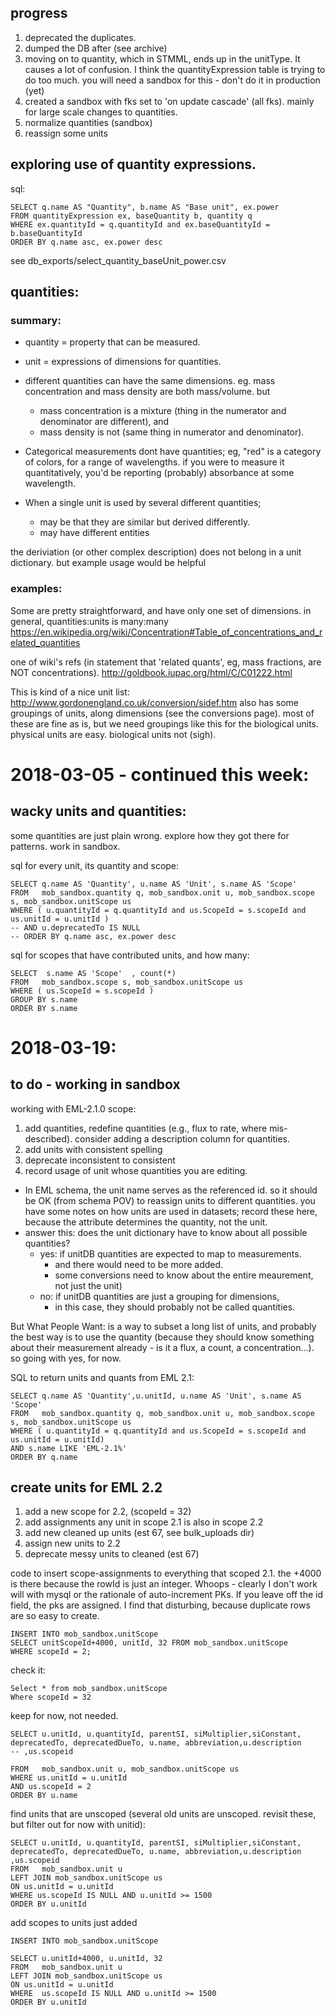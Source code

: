 ## progress
1. deprecated the duplicates.
1. dumped the DB after (see archive)
1. moving on to quantity, which in STMML, ends up in the unitType. It causes a lot of confusion. I think the quantityExpression table is trying to do too much. you will need a sandbox for this - don't do it in production (yet)
1. created a sandbox with fks set to 'on update cascade' (all fks). mainly for large scale changes to quantities. 
1. normalize quantities (sandbox)
1. reassign some units

## exploring use of quantity expressions.


sql: 
```
SELECT q.name AS "Quantity", b.name AS "Base unit", ex.power 
FROM quantityExpression ex, baseQuantity b, quantity q
WHERE ex.quantityId = q.quantityId and ex.baseQuantityId = b.baseQuantityId
ORDER BY q.name asc, ex.power desc
```
see db_exports/select_quantity_baseUnit_power.csv
 

## quantities:
### summary:
- quantity  = property that can be measured. 
- unit = expressions of dimensions for quantities.

- different quantities can have the same dimensions. eg. mass concentration and mass density are both mass/volume. but 
  - mass concentration is a mixture (thing in the numerator and denominator are different), and 
  - mass density is not (same thing in numerator and denominator).

- Categorical measurements dont have quantities; eg, "red" is a category of colors, for a range of wavelengths. if you were to measure it quantitatively, you'd be reporting (probably) absorbance at some wavelength. 
 
- When a single unit is used by several different quantities; 
  - may be that they are similar but derived differently.
  - may have different entities 

the deriviation (or other complex description) does not belong in a unit dictionary. but example usage would be helpful 
### examples:
Some are pretty straightforward, and have only one set of dimensions. in general, quantities:units is many:many 
https://en.wikipedia.org/wiki/Concentration#Table_of_concentrations_and_related_quantities

one of wiki's refs (in statement that 'related quants', eg, mass fractions, are NOT concentrations).
http://goldbook.iupac.org/html/C/C01222.html

This is kind of a nice unit list: http://www.gordonengland.co.uk/conversion/sidef.htm
also has some groupings of units, along dimensions (see the conversions page). most of these are fine as is, but we need groupings like this for the biological units. physical units are easy. biological units not (sigh).



# 2018-03-05 - continued this week:
## wacky units and quantities:
some quantities are just plain wrong. explore how they got there for patterns. work in sandbox.

sql for every unit, its quantity and scope: 
```
SELECT q.name AS 'Quantity', u.name AS 'Unit', s.name AS 'Scope'  
FROM   mob_sandbox.quantity q, mob_sandbox.unit u, mob_sandbox.scope s, mob_sandbox.unitScope us
WHERE ( u.quantityId = q.quantityId and us.ScopeId = s.scopeId and us.unitId = u.unitId )
-- AND u.deprecatedTo IS NULL 
-- ORDER BY q.name asc, ex.power desc
```



sql for scopes that have contributed units, and how many:
```
SELECT  s.name AS 'Scope'  , count(*)
FROM   mob_sandbox.scope s, mob_sandbox.unitScope us
WHERE ( us.ScopeId = s.scopeId )
GROUP BY s.name
ORDER BY s.name
```

# 2018-03-19: 
## to do - working in sandbox
working with EML-2.1.0 scope:
1. add quantities, redefine quantities (e.g., flux to rate, where mis-described). consider adding a description column for quantities.
1. add units with consistent spelling
1. deprecate inconsistent to consistent
1. record usage of unit whose quantities you are editing.

- In EML schema, the unit name serves as the referenced id. so it should be OK (from schema POV) to reassign units to different quantities. you have some notes on how units are used in datasets; record these here, because the attribute determines the quantity, not the unit. 
- answer this: does the unit dictionary have to know about all possible quantities?
  - yes: if unitDB quantities are expected to map to measurements. 
    - and there would need to be more added. 
    - some conversions need to know about the entire meaurement, not just the unit)
  - no: if unitDB quantities are just a grouping for dimensions, 
    - in this case, they should probably not be called quantities.
  
But What People Want: is a way to subset a long list of units, and probably the best way is to use the quantity (because they should know something about their measurement already - is it a flux, a count, a concentration...). so going with yes, for now.
  
SQL to return units and quants from EML 2.1: 
```
SELECT q.name AS 'Quantity',u.unitId, u.name AS 'Unit', s.name AS 'Scope'  
FROM   mob_sandbox.quantity q, mob_sandbox.unit u, mob_sandbox.scope s, mob_sandbox.unitScope us
WHERE ( u.quantityId = q.quantityId and us.ScopeId = s.scopeId and us.unitId = u.unitId)
AND s.name LIKE 'EML-2.1%'
ORDER BY q.name
```



## create units for EML 2.2
1. add a new scope for 2.2, (scopeId = 32)
1. add assignments any unit in scope 2.1 is also in scope 2.2
1. add new cleaned up units (est 67, see bulk_uploads dir)
1. assign new units to 2.2
1. deprecate messy units to cleaned (est 67)

code to insert scope-assignments to everything that scoped 2.1. the +4000 is there because the rowId is just an integer. Whoops - clearly I don't work will with mysql or the rationale of auto-increment PKs. If you leave off the id field, the pks are assigned. I find that disturbing, because duplicate rows are so easy to create. 
```
INSERT INTO mob_sandbox.unitScope
SELECT unitScopeId+4000, unitId, 32 FROM mob_sandbox.unitScope
WHERE scopeId = 2;
```
check it: 
```
Select * from mob_sandbox.unitScope
Where scopeId = 32
```


keep for now, not needed. 
```
SELECT u.unitId, u.quantityId, parentSI, siMultiplier,siConstant, deprecatedTo, deprecatedDueTo, u.name, abbreviation,u.description
-- ,us.scopeid

FROM   mob_sandbox.unit u, mob_sandbox.unitScope us
WHERE us.unitId = u.unitId
AND us.scopeId = 2
ORDER BY u.name
```

find units that are unscoped (several old units are unscoped. revisit these, but filter out for now with unitid): 
```
SELECT u.unitId, u.quantityId, parentSI, siMultiplier,siConstant, deprecatedTo, deprecatedDueTo, u.name, abbreviation,u.description
,us.scopeid
FROM   mob_sandbox.unit u 
LEFT JOIN mob_sandbox.unitScope us
ON us.unitId = u.unitId
WHERE us.scopeId IS NULL AND u.unitId >= 1500
ORDER BY u.unitId
```

add scopes to units just added
```
INSERT INTO mob_sandbox.unitScope

SELECT u.unitId+4000, u.unitId, 32
FROM   mob_sandbox.unit u 
LEFT JOIN mob_sandbox.unitScope us
ON us.unitId = u.unitId
WHERE  us.scopeId IS NULL AND u.unitId >= 1500
ORDER BY u.unitId
```
